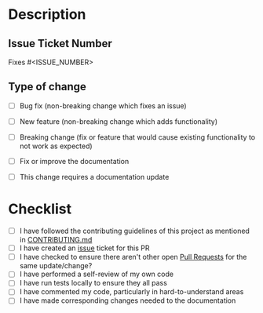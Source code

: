 # Description

<!-- Include a summary of the change made and also list the dependencies that are required if any -->

## Issue Ticket Number

Fixes #<ISSUE_NUMBER>

<!-- Specify above which issue this fixes by referencing the issue number (`#<ISSUE_NUMBER>`) or issue URL. -->
<!-- Example: Fixes https://github.com/cloudinary-community/next-cloudinary/issues/<ISSUE_NUMBER> -->

## Type of change

<!-- Please select all options that are applicable. -->

- [ ] Bug fix (non-breaking change which fixes an issue)
- [ ] New feature (non-breaking change which adds functionality)
- [ ] Breaking change (fix or feature that would cause existing functionality to not work as expected)
- [ ] Fix or improve the documentation
- [ ] This change requires a documentation update


# Checklist

<!-- These must all be followed and checked. -->

- [ ] I have followed the contributing guidelines of this project as mentioned in [CONTRIBUTING.md](/CONTRIBUTING.md)
- [ ] I have created an [issue](https://github.com/cloudinary-community/next-cloudinary/issues) ticket for this PR
- [ ] I have checked to ensure there aren't other open [Pull Requests](https://github.com/cloudinary-community/next-cloudinary/pulls) for the same update/change?
- [ ] I have performed a self-review of my own code
- [ ] I have run tests locally to ensure they all pass
- [ ] I have commented my code, particularly in hard-to-understand areas
- [ ] I have made corresponding changes needed to the documentation

